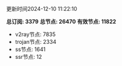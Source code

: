 更新时间2024-12-10 11:22:10

**总订阅: 3379**
**总节点: 26470**
**有效节点: 11822**
- v2ray节点: 7835
- trojan节点: 2334
- ss节点: 1641
- ssr节点: 12
